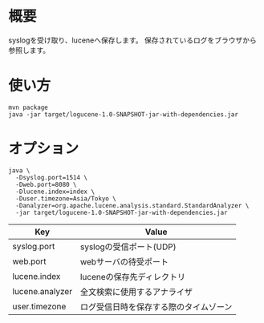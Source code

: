 # 概要
syslogを受け取り、luceneへ保存します。
保存されているログをブラウザから参照します。

# 使い方
```
mvn package
java -jar target/logucene-1.0-SNAPSHOT-jar-with-dependencies.jar
```

# オプション
```
java \
  -Dsyslog.port=1514 \
  -Dweb.port=8080 \
  -Dlucene.index=index \
  -Duser.timezone=Asia/Tokyo \
  -Danalyzer=org.apache.lucene.analysis.standard.StandardAnalyzer \
  -jar target/logucene-1.0-SNAPSHOT-jar-with-dependencies.jar
```
| Key             | Value                                  |
| --------------- | -------------------------------------- |
| syslog.port     | syslogの受信ポート(UDP)                |
| web.port        | webサーバの待受ポート                  |
| lucene.index    | luceneの保存先ディレクトリ             |
| lucene.analyzer | 全文検索に使用するアナライザ           |
| user.timezone   | ログ受信日時を保存する際のタイムゾーン |
